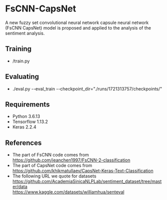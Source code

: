 # FsCNN-CapsNet #
A new fuzzy set convolutional neural network capsule neural network (FsCNN CapsNet) model is proposed and applied to the analysis of the sentiment analysis.

## Training ##
- /train.py

## Evaluating ##
- ./eval.py --eval_train --checkpoint_dir="./runs/1721313757/checkpoints/"

## Requirements ##
- Python 3.6.13
- Tensorflow 1.13.2
- Keras 2.2.4

## References ##
- The part of FsCNN code comes from https://github.com/jeanchen1997/FsCNN-2-classification
- The part of CapsNet code comes from https://github.com/khikmatullaev/CapsNet-Keras-Text-Classification
- The following URL we quote for datasets  
  https://github.com/AcademiaSinicaNLPLab/sentiment_dataset/tree/master/data  
  https://www.kaggle.com/datasets/williamhua/senteval  
 
